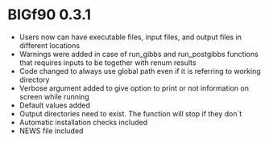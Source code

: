 # BIGf90 0.3.1

* Users now can have executable files, input files, and output files in different locations
* Warnings were added in case of run_gibbs and run_postgibbs functions that requires inputs to be together with renum results
* Code changed to always use global path even if it is referring to working directory
* Verbose argument added to give option to print or not information on screen while running
* Default values added
* Output directories need to exist. The function will stop if they don´t
* Automatic installation checks included
* NEWS file included